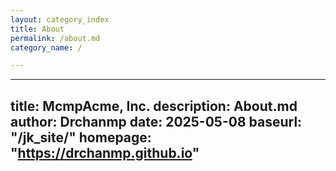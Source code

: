 ```yaml
---
layout: category_index
title: About
permalink: /about.md
category_name: /

---
```

---
title: McmpAcme, Inc.
description: About.md
author: Drchanmp
date: 2025-05-08
baseurl: "/jk_site/"
homepage: "https://drchanmp.github.io"
---